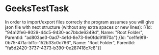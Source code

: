 # GeeksTestTask
In order to import/export files correcly the program assumes you will give json file with next structure (without any extra spaces or new lines):
[{Id: "94a12fe6-8029-44c5-9430-ac7bbde6349d", Name: "Root Folder", ParentId: "ad803ae3-0ad7-4e1d-8e73-9e0fdc91970a"},{Id: "ce1fe9f9-0b75-47fa-bf1c-152b33c0c766", Name: "Root Folder", ParentId: "fa5d2420-3737-4373-b390-0e287418c7c8"}]
